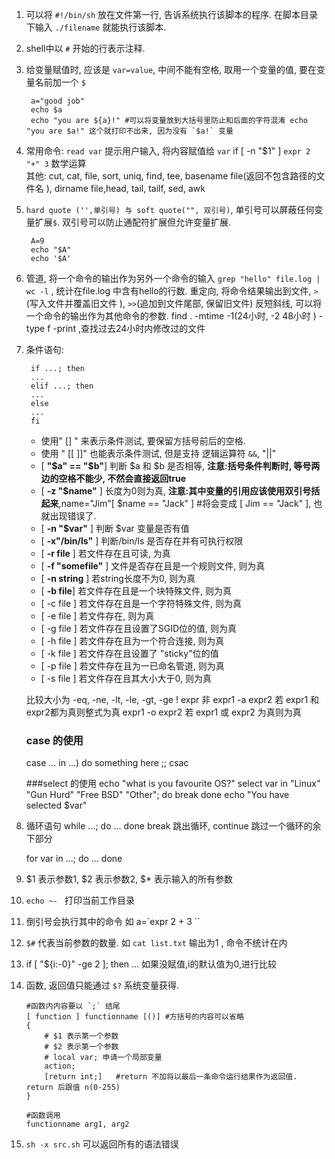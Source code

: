 1. 可以将 `#!/bin/sh` 放在文件第一行, 告诉系统执行该脚本的程序. 在脚本目录下输入 `./filename` 就能执行该脚本.
2. shell中以 `#` 开始的行表示注释.
3. 给变量赋值时, 应该是 `var=value`, 中间不能有空格, 取用一个变量的值, 要在变量名前加一个 `$`
        
        a="good job"
        echo $a
        echo "you are ${a}!" #可以将变量放到大括号里防止和后面的字符混淆 echo "you are $a!" 这个就打印不出来, 因为没有 `$a!` 变量
4. 常用命令: `read var` 提示用户输入, 将内容赋值给 `var`
            if [ -n "$1" ]
          `expr 2 "+" 3` 数学运算  
          其他: cut, cat, file, sort, uniq, find, tee, basename file(返回不包含路径的文件名 ), dirname file,head, tail, tailf, sed, awk
5. `hard quote ('',单引号) 与 soft quote("", 双引号)`, 单引号可以屏蔽任何变量扩展`$`. 双引号可以防止通配符扩展但允许变量扩展.

        A=9
        echo "$A"
        echo '$A'
6. 管道, 将一个命令的输出作为另外一个命令的输入 `grep "hello" file.log | wc -l` , 统计在file.log 中含有hello的行数.
    重定向, 将命令结果输出到文件, `>`(写入文件并覆盖旧文件 ), `>>`(追加到文件尾部, 保留旧文件)
    反短斜线, 可以将一个命令的输出作为其他命令的参数. find . -mtime -1(24小时, -2 48小时 ) -type f -print ,查找过去24小时内修改过的文件
7. 条件语句:

        if ...; then
        ... 
        elif ...; then
        ...
        else
        ...
        fi
        
    - 使用" [] " 来表示条件测试, 要保留方括号前后的空格.
    - 使用 " [[ ]]" 也能表示条件测试, 但是支持 逻辑运算符 `&&`, "||"
    - [ **"$a" == "$b"**] 判断 $a 和 $b 是否相等, **注意:括号条件判断时, 等号两边的空格不能少, 不然会直接返回true**
    - [ **-z "$name"** ]   长度为0则为真, **注意:其中变量的引用应该使用双引号括起来**,name="Jim"[ $name == "Jack" ]   #将会变成 [ Jim == "Jack" ], 也就出现错误了.
    - [ **-n "$var"** ] 判断 $var 变量是否有值
    - [ **-x"/bin/ls"** ] 判断/bin/ls 是否存在并有可执行权限
    - [ **-r file** ] 若文件存在且可读, 为真 
    - [ **-f "somefile"** ] 文件是否存在且是一个规则文件, 则为真
    - [ **-n string** ]  若string长度不为0, 则为真    
    - [ **-b file**] 若文件存在且是一个块特殊文件, 则为真  
    - [ -c file ] 若文件存在且是一个字符特殊文件, 则为真  
    - [ -e file ] 若文件存在, 则为真      
    - [ -g file ] 若文件存在且设置了SGID位的值, 则为真
    - [ -h file ] 若文件存在且为一个符合连接, 则为真
    - [ -k file ] 若文件存在且设置了 "sticky"位的值
    - [ -p file ] 若文件存在且为一已命名管道, 则为真    
    - [ -s file ] 若文件存在且其大小大于0, 则为真
    
    
    
    比较大小为 -eq, -ne, -lt, -le, -gt, -ge
    ! expr 非 
    expr1 -a expr2  若 expr1 和 expr2都为真则整式为真
    expr1 -o expr2  若 expr1 或 expr2 为真则为真 
    
    
    ### case 的使用 
    case ... in
    ...) do something here ;;
    csac
    
    ###select 的使用
    echo "what is you favourite OS?"
    select var in "Linux" "Gun Hurd" "Free BSD" "Other"; do
    break
    done
    echo "You have selected $var"
    
    
9. 循环语句
    while ...; do
    ...
    done
    break 跳出循环, continue 跳过一个循环的余下部分
    
    for var in ...; do
    ...
    done
8. $1 表示参数1, $2 表示参数2, $* 表示输入的所有参数
9. `echo ~- ` 打印当前工作目录 
10. 倒引号会执行其中的命令  如 a=\`expr 2 + 3 \``
11. `$#` 代表当前参数的数量. 如 `cat list.txt` 输出为1 , 命令不统计在内
12. if [ "${i:-0}" -ge 2 ]; then ...  如果没赋值,i的默认值为0,进行比较 
    
13. 函数, 返回值只能通过  `$?` 系统变量获得. 

		#函数内内容要以 `;` 结尾
		[ function ] functionname [()] #方括号的内容可以省略
		{
			# $1 表示第一个参数
			# $2 表示第一个参数
			# local var; 申请一个局部变量
			action;
			[return int;]   #return 不加将以最后一条命令运行结果作为返回值. return 后跟值 n(0-255)
		}
        
		#函数调用
		functionname arg1, arg2
        
14. `sh -x src.sh` 可以返回所有的语法错误 